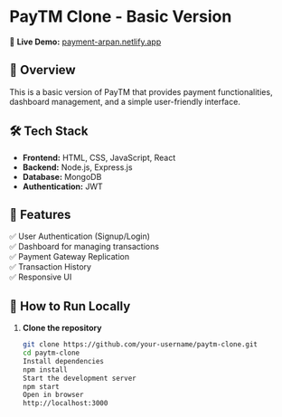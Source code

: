 # PayTM Clone - Basic Version  

🚀 **Live Demo:** [payment-arpan.netlify.app](https://payment-arpan.netlify.app/dashboard)

## 📌 Overview  
This is a basic version of PayTM that provides payment functionalities, dashboard management, and a simple user-friendly interface.

## 🛠️ Tech Stack  
- **Frontend:** HTML, CSS, JavaScript, React  
- **Backend:** Node.js, Express.js  
- **Database:**  MongoDB 
- **Authentication:**  JWT  

## 🎯 Features  
✅ User Authentication (Signup/Login)  
✅ Dashboard for managing transactions  
✅ Payment Gateway Replication  
✅ Transaction History  
✅ Responsive UI  


## 🚀 How to Run Locally  

1. **Clone the repository**  
   ```bash
   git clone https://github.com/your-username/paytm-clone.git
   cd paytm-clone
   Install dependencies
   npm install
   Start the development server
   npm start
   Open in browser
   http://localhost:3000
